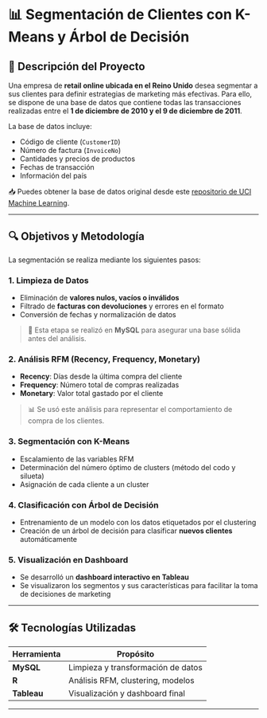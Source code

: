 # 📊 Segmentación de Clientes con K-Means y Árbol de Decisión

## 🧾 Descripción del Proyecto

Una empresa de **retail online ubicada en el Reino Unido** desea segmentar a sus clientes para definir estrategias de marketing más efectivas. Para ello, se dispone de una base de datos que contiene todas las transacciones realizadas entre el **1 de diciembre de 2010 y el 9 de diciembre de 2011**.

La base de datos incluye:
- Código de cliente (`CustomerID`)
- Número de factura (`InvoiceNo`)
- Cantidades y precios de productos
- Fechas de transacción
- Información del país

📥 Puedes obtener la base de datos original desde este [repositorio de UCI Machine Learning](https://archive.ics.uci.edu/ml/datasets/Online+Retail).

---

## 🔍 Objetivos y Metodología

La segmentación se realiza mediante los siguientes pasos:

### 1. Limpieza de Datos
- Eliminación de **valores nulos, vacíos o inválidos**
- Filtrado de **facturas con devoluciones** y errores en el formato
- Conversión de fechas y normalización de datos

> 📌 Esta etapa se realizó en **MySQL** para asegurar una base sólida antes del análisis.

### 2. Análisis RFM (Recency, Frequency, Monetary)
- **Recency**: Días desde la última compra del cliente
- **Frequency**: Número total de compras realizadas
- **Monetary**: Valor total gastado por el cliente

> 📊 Se usó este análisis para representar el comportamiento de compra de los clientes.

### 3. Segmentación con K-Means
- Escalamiento de las variables RFM
- Determinación del número óptimo de clusters (método del codo y silueta)
- Asignación de cada cliente a un cluster

### 4. Clasificación con Árbol de Decisión
- Entrenamiento de un modelo con los datos etiquetados por el clustering
- Creación de un árbol de decisión para clasificar **nuevos clientes** automáticamente

### 5. Visualización en Dashboard
- Se desarrolló un **dashboard interactivo en Tableau**
- Se visualizaron los segmentos y sus características para facilitar la toma de decisiones de marketing

---

## 🛠️ Tecnologías Utilizadas

| Herramienta | Propósito                          |
|-------------|------------------------------------|
| **MySQL**   | Limpieza y transformación de datos |
| **R**       | Análisis RFM, clustering, modelos  |
| **Tableau** | Visualización y dashboard final    |

---
